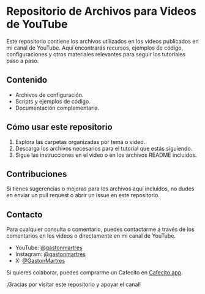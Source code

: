 # Repositorio de Archivos para Videos de YouTube

Este repositorio contiene los archivos utilizados en los videos publicados en mi canal de YouTube. Aquí encontrarás recursos, ejemplos de código, configuraciones y otros materiales relevantes para seguir los tutoriales paso a paso.

## Contenido
- Archivos de configuración.
- Scripts y ejemplos de código.
- Documentación complementaria.

## Cómo usar este repositorio
1. Explora las carpetas organizadas por tema o video.
2. Descarga los archivos necesarios para el tutorial que estás siguiendo.
3. Sigue las instrucciones en el video o en los archivos README incluidos.

## Contribuciones
Si tienes sugerencias o mejoras para los archivos aquí incluidos, no dudes en enviar un pull request o abrir un issue en este repositorio.

## Contacto
Para cualquier consulta o comentario, puedes contactarme a través de los comentarios en los videos o directamente en mi canal de YouTube.

- YouTube: [@gastonmartres](https://youtube.com/@gastonmartres)
- Instagram: [@gastonmartres](https://www.instagram.com/gastonmartres)
- X: [@GastonMartres](https://x.com/GastonMartres)

Si quieres colaborar, puedes comprarme un Cafecito en [Cafecito.app](https://cafecito.app/gmartres).

¡Gracias por visitar este repositorio y apoyar el canal!